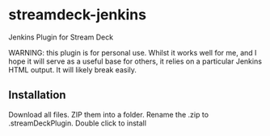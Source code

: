 # streamdeck-jenkins
Jenkins Plugin for Stream Deck

WARNING: this plugin is for personal use. Whilst it works well for me, and I hope it will serve as a useful base for others, it relies on a particular Jenkins HTML output. It will likely break easily.

## Installation

Download all files. ZIP them into a folder. Rename the .zip to .streamDeckPlugin. Double click to install
